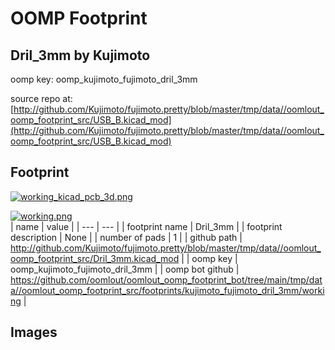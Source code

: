 # OOMP Footprint  
## Dril_3mm  by Kujimoto  
  
oomp key: oomp_kujimoto_fujimoto_dril_3mm  
  
source repo at: [http://github.com/Kujimoto/fujimoto.pretty/blob/master/tmp/data//oomlout_oomp_footprint_src/USB_B.kicad_mod](http://github.com/Kujimoto/fujimoto.pretty/blob/master/tmp/data//oomlout_oomp_footprint_src/USB_B.kicad_mod)  
## Footprint  
  
[![working_kicad_pcb_3d.png](working_kicad_pcb_3d_600.png)](working_kicad_pcb_3d.png)  
  
[![working.png](working_600.png)](working.png)  
| name | value | 
| --- | --- | 
| footprint name | Dril_3mm | 
| footprint description | None | 
| number of pads | 1 | 
| github path | http://github.com/Kujimoto/fujimoto.pretty/blob/master/tmp/data//oomlout_oomp_footprint_src/Dril_3mm.kicad_mod | 
| oomp key | oomp_kujimoto_fujimoto_dril_3mm | 
| oomp bot github | https://github.com/oomlout/oomlout_oomp_footprint_bot/tree/main/tmp/data//oomlout_oomp_footprint_src/footprints/kujimoto_fujimoto_dril_3mm/working | 
## Images  
